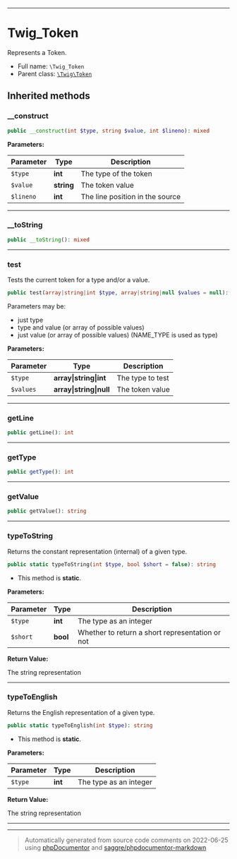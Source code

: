 ***

# Twig_Token

Represents a Token.



* Full name: `\Twig_Token`
* Parent class: [`\Twig\Token`](./Twig/Token.md)






## Inherited methods


### __construct



```php
public __construct(int $type, string $value, int $lineno): mixed
```








**Parameters:**

| Parameter | Type | Description |
|-----------|------|-------------|
| `$type` | **int** | The type of the token |
| `$value` | **string** | The token value |
| `$lineno` | **int** | The line position in the source |




***

### __toString



```php
public __toString(): mixed
```











***

### test

Tests the current token for a type and/or a value.

```php
public test(array|string|int $type, array|string|null $values = null): bool
```

Parameters may be:
* just type
* type and value (or array of possible values)
* just value (or array of possible values) (NAME_TYPE is used as type)






**Parameters:**

| Parameter | Type | Description |
|-----------|------|-------------|
| `$type` | **array&#124;string&#124;int** | The type to test |
| `$values` | **array&#124;string&#124;null** | The token value |




***

### getLine



```php
public getLine(): int
```











***

### getType



```php
public getType(): int
```











***

### getValue



```php
public getValue(): string
```











***

### typeToString

Returns the constant representation (internal) of a given type.

```php
public static typeToString(int $type, bool $short = false): string
```



* This method is **static**.




**Parameters:**

| Parameter | Type | Description |
|-----------|------|-------------|
| `$type` | **int** | The type as an integer |
| `$short` | **bool** | Whether to return a short representation or not |


**Return Value:**

The string representation



***

### typeToEnglish

Returns the English representation of a given type.

```php
public static typeToEnglish(int $type): string
```



* This method is **static**.




**Parameters:**

| Parameter | Type | Description |
|-----------|------|-------------|
| `$type` | **int** | The type as an integer |


**Return Value:**

The string representation



***


***
> Automatically generated from source code comments on 2022-06-25 using [phpDocumentor](http://www.phpdoc.org/) and [saggre/phpdocumentor-markdown](https://github.com/Saggre/phpDocumentor-markdown)
